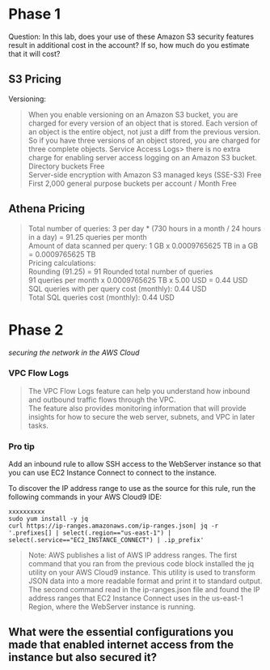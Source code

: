 # Phase 1
Question: In this lab, does your use of these Amazon S3 security features result in additional cost in the account? If so, how much do you estimate that it will cost?
## S3 Pricing
Versioning:
>When you enable versioning on an Amazon S3 bucket, you are charged for every version of an object that is stored.
>Each version of an object is the entire object, not just a diff from the previous version.
>So if you have three versions of an object stored, you are charged for three complete objects.
Service Access Logs> there is no extra charge for enabling server access logging on an Amazon S3 bucket.\
Directory buckets	Free\
Server-side encryption with Amazon S3 managed keys (SSE-S3)	Free\
First 2,000 general purpose buckets per account / Month	Free
## Athena Pricing 
>Total number of queries: 3 per day * (730 hours in a month / 24 hours in a day) = 91.25 queries per month\
Amount of data scanned per query: 1 GB x 0.0009765625 TB in a GB = 0.0009765625 TB\
Pricing calculations:\
Rounding (91.25) = 91 Rounded total number of queries\
91 queries per month x 0.0009765625 TB x 5.00 USD = 0.44 USD\
SQL queries with per query cost (monthly): 0.44 USD\
Total SQL queries cost (monthly): 0.44 USD

# Phase 2
 *securing the network in the AWS Cloud*
 ### VPC Flow Logs
 >The VPC Flow Logs feature can help you understand how inbound and outbound traffic flows through the VPC.\
 The feature also provides monitoring information that will provide insights for how to secure the web server, subnets, and VPC in later tasks.
>

### Pro tip 
Add an inbound rule to allow SSH access to the WebServer instance so that you can use EC2 Instance Connect to connect to the instance.

To discover the IP address range to use as the source for this rule, run the following commands in your AWS Cloud9 IDE:

```
xxxxxxxxxx
sudo yum install -y jq
curl https://ip-ranges.amazonaws.com/ip-ranges.json| jq -r '.prefixes[] | select(.region=="us-east-1") | select(.service=="EC2_INSTANCE_CONNECT") | .ip_prefix' 
```
> Note: AWS publishes a list of AWS IP address ranges. The first command that you ran from the previous code block installed the jq utility on your AWS Cloud9 instance. This utility is used to transform JSON data into a more readable format and print it to standard output. The second command read in the ip-ranges.json file and found the IP address ranges that EC2 Instance Connect uses in the us-east-1 Region, where the WebServer instance is running.

 ## What were the essential configurations you made that enabled internet access from the instance but also secured it?
 
